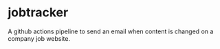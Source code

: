 # jobtracker
A github actions pipeline to send an email when content is changed on a company job website. 